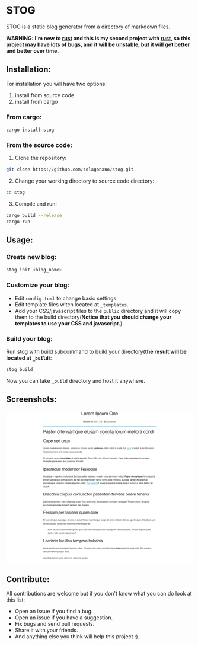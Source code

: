 # STOG
STOG is a static blog generator from a directory of markdown files.

**WARNING: I'm new to [rust](https://rust-lang.org) and this is my second project with [rust](https://rust-lang.org), so this project may have lots of bugs, and it will be unstable, but it will get better and better over time.**

## Installation:
For installation you will have two options:

1. install from source code
2. install from cargo

### From cargo:
```bash
cargo install stog
```

### From the source code:
1. Clone the repository:

```bash
git clone https://github.com/zolagonano/stog.git
```

2. Change your working directory to source code directory:

```bash
cd stog
```

3. Compile and run:

```bash
cargo build --release
cargo run
```

## Usage:
### Create new blog:

```bash
stog init <blog_name>
```

### Customize your blog:
- Edit `config.toml` to change basic settings.
- Edit template files witch located at `_templates`.
- Add your CSS/javascript files to the `public` directory and it will copy them to the build directory(**Notice that you should change your templates to use your CSS and javascript.**).

### Build your blog:
Run stog with build subcommand to build your directory(**the result will be located at `_build`**):

```bash
stog build
```

Now you can take `_build` directory and host it anywhere.

## Screenshots:
![screenshot](screenshots/screenshot.png)

## Contribute:
All contributions are welcome but if you don't know what you can do look at this list:

- Open an issue if you find a bug.
- Open an issue if you have a suggestion.
- Fix bugs and send pull requests.
- Share it with your friends.
- And anything else you think will help this project :).
